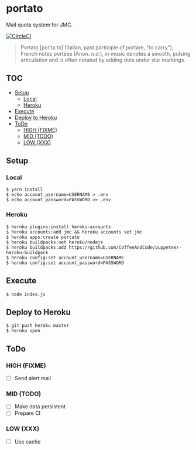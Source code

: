 portato
====

Mail quota system for JMC.

[![CircleCI](https://circleci.com/gh/sforzando/portato.svg?style=svg)](https://circleci.com/gh/sforzando/portato)

> Portato [porˈtaːto] (Italian, past participle of portare, "to carry"), French notes portées (Anon. n.d.), in music denotes a smooth, pulsing articulation and is often notated by adding dots under slur markings.

TOC
----

<!-- TOC depthFrom:2 depthTo:6 withLinks:1 updateOnSave:1 orderedList:0 -->

- [Setup](#setup)
	- [Local](#local)
	- [Heroku](#heroku)
- [Execute](#execute)
- [Deploy to Heroku](#deploy-to-heroku)
- [ToDo](#todo)
	- [HIGH (FIXME)](#high-fixme)
	- [MID (TODO)](#mid-todo)
	- [LOW (XXX)](#low-xxx)

<!-- /TOC -->

## Setup
### Local

```
$ yarn install
$ echo account_username=USERNAME > .env
$ echo account_password=PASSWORD >> .env
```

### Heroku

```
$ heroku plugins:install heroku-accounts
$ heroku accounts:add jmc && heroku accounts set jmc
$ heroku apps:create portato
$ heroku buildpacks:set heroku/nodejs
$ heroku buildpacks:add https://github.com/CoffeeAndCode/puppeteer-heroku-buildpack
$ heroku config:set account_username=USERNAME
$ heroku config:set account_password=PASSWORD
```

## Execute

```
$ node index.js
```

## Deploy to Heroku

```
$ git push heroku master
$ heroku open
```

## ToDo
### HIGH (FIXME)
- [ ] Send alert mail

### MID (TODO)
- [ ] Make data persistent
- [ ] Prepare CI

### LOW (XXX)
- [ ] Use cache
